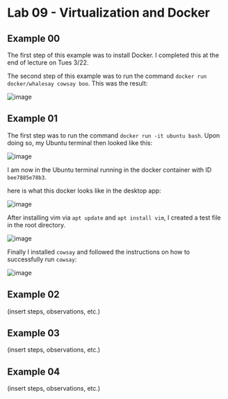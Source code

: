 # Lab 09 - Virtualization and Docker

## Example 00

The first step of this example was to install Docker. I completed this at the end of lecture on Tues 3/22. 

The second step of this example was to run the command `docker run docker/whalesay cowsay boo`. This was the result:

![image](https://user-images.githubusercontent.com/25308429/160140871-e7910531-fbcb-4c7c-afb7-f003331cc1b7.png)

## Example 01

The first step was to run the command `docker run -it ubuntu bash`. Upon doing so, my Ubuntu terminal then looked like this:

![image](https://user-images.githubusercontent.com/25308429/160142921-22873401-7aea-4840-82a4-8699fa61a27e.png)

I am now in the Ubuntu terminal running in the docker container with ID `bee7885e78b3`.

here is what this docker looks like in the desktop app: 

![image](https://user-images.githubusercontent.com/25308429/160143459-48b32b1e-26d3-45e5-b12f-4ff9be85ece6.png)

After installing vim via `apt update` and `apt install vim`, I created a test file in the root directory.

![image](https://user-images.githubusercontent.com/25308429/160145155-7adf629e-c864-4f19-b45c-029d82aa0555.png)

Finally I installed `cowsay` and followed the instructions on how to successfully run `cowsay`:

![image](https://user-images.githubusercontent.com/25308429/160145844-eb85a695-104b-4087-9f29-9da83d628832.png)

## Example 02

(insert steps, observations, etc.)

## Example 03

(insert steps, observations, etc.)

## Example 04

(insert steps, observations, etc.)

